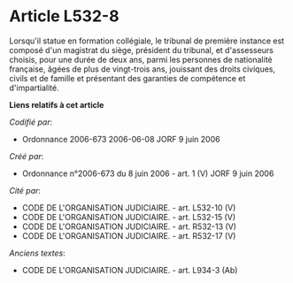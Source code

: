 # Article L532-8

Lorsqu'il statue en formation collégiale, le tribunal de première instance est composé d'un magistrat du siège, président du
tribunal, et d'assesseurs choisis, pour une durée de deux ans, parmi les personnes de nationalité française, âgées de plus de
vingt-trois ans, jouissant des droits civiques, civils et de famille et présentant des garanties de compétence et
d'impartialité.

**Liens relatifs à cet article**

_Codifié par_:

  - Ordonnance 2006-673 2006-06-08 JORF 9 juin 2006

_Créé par_:

  - Ordonnance n°2006-673 du 8 juin 2006 - art. 1 (V) JORF 9 juin 2006

_Cité par_:

  - CODE DE L'ORGANISATION JUDICIAIRE. - art. L532-10 (V)
  - CODE DE L'ORGANISATION JUDICIAIRE. - art. L532-15 (V)
  - CODE DE L'ORGANISATION JUDICIAIRE. - art. R532-13 (V)
  - CODE DE L'ORGANISATION JUDICIAIRE. - art. R532-17 (V)

_Anciens textes_:

  - CODE DE L'ORGANISATION JUDICIAIRE. - art. L934-3 (Ab)

